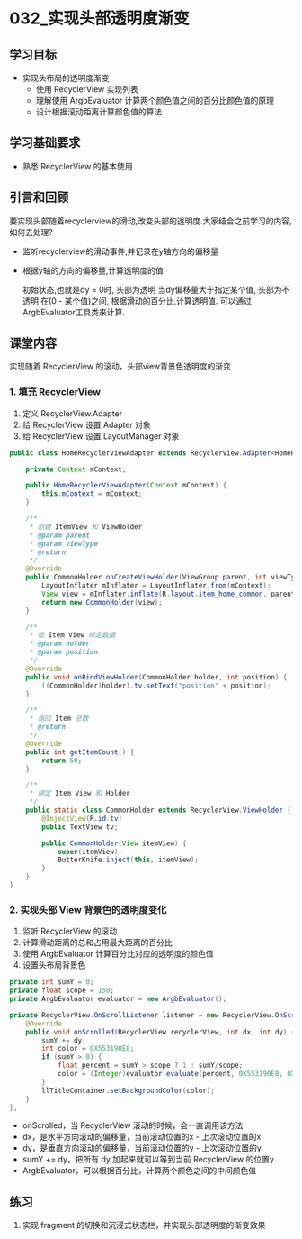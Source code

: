 # 032_实现头部透明度渐变
## 学习目标
- 实现头布局的透明度渐变
    + 使用 RecyclerView 实现列表
    + 理解使用 ArgbEvaluator 计算两个颜色值之间的百分比颜色值的原理
    + 设计根据滚动距离计算颜色值的算法

## 学习基础要求
- 熟悉 RecyclerView 的基本使用

## 引言和回顾
要实现头部随着recyclerview的滑动,改变头部的透明度.大家结合之前学习的内容,如何去处理?

- 监听recyclerview的滑动事件,并记录在y轴方向的偏移量

- 根据y轴的方向的偏移量,计算透明度的值
    
     初始状态,也就是dy = 0时, 头部为透明
     当dy偏移量大于指定某个值, 头部为不透明
     在(0 - 某个值)之间, 根据滑动的百分比,计算透明值.
         可以通过ArgbEvaluator工具类来计算.


## 课堂内容
实现随着 RecyclerView 的滚动，头部view背景色透明度的渐变

### 1. 填充 RecyclerView
1. 定义 RecyclerView.Adapter 
2. 给 RecyclerView 设置 Adapter 对象
3. 给 RecyclerView 设置 LayoutManager 对象

```java
public class HomeRecyclerViewAdapter extends RecyclerView.Adapter<HomeRecyclerViewAdapter.CommonHolder> {

    private Context mContext;

    public HomeRecyclerViewAdapter(Context mContext) {
        this.mContext = mContext;
    }

    /**
     * 创建 ItemView 和 ViewHolder
     * @param parent
     * @param viewType
     * @return
     */
    @Override
    public CommonHolder onCreateViewHolder(ViewGroup parent, int viewType) {
        LayoutInflater mInflater = LayoutInflater.from(mContext);
        View view = mInflater.inflate(R.layout.item_home_common, parent, false);
        return new CommonHolder(view);
    }

    /**
     * 给 Item View 绑定数据
     * @param holder
     * @param position
     */
    @Override
    public void onBindViewHolder(CommonHolder holder, int position) {
        ((CommonHolder)holder).tv.setText("position" + position);
    }

    /**
     * 返回 Item 总数
     * @return
     */
    @Override
    public int getItemCount() {
        return 50;
    }

    /**
     * 绑定 Item View 和 Holder
     */
    public static class CommonHolder extends RecyclerView.ViewHolder {
        @InjectView(R.id.tv)
        public TextView tv;

        public CommonHolder(View itemView) {
            super(itemView);
            ButterKnife.inject(this, itemView);
        }
    }
}
```

### 2. 实现头部 View 背景色的透明度变化
1. 监听 RecyclerView 的滚动
2. 计算滑动距离的总和占用最大距离的百分比
3. 使用 ArgbEvaluator 计算百分比对应的透明度的颜色值
4. 设置头布局背景色

```java
private int sumY = 0;
private float scope = 150;
private ArgbEvaluator evaluator = new ArgbEvaluator();

private RecyclerView.OnScrollListener listener = new RecyclerView.OnScrollListener() {
    @Override
    public void onScrolled(RecyclerView recyclerView, int dx, int dy) {
        sumY += dy;
        int color = 0X553190E8;
        if (sumY > 0) {
            float percent = sumY > scope ? 1 : sumY/scope;
            color = (Integer)evaluator.evaluate(percent, 0X553190E8, 0XFF3190E8);
        }
        llTitleContainer.setBackgroundColor(color);
    }
};
```

- onScrolled，当 RecyclerView 滚动的时候，会一直调用该方法
- dx，是水平方向滚动的偏移量，当前滚动位置的x - 上次滚动位置的x
- dy，是垂直方向滚动的偏移量，当前滚动位置的y - 上次滚动位置的y
- sumY += dy，把所有 dy 加起来就可以等到当前 RecyclerView 的位置y
- ArgbEvaluator，可以根据百分比，计算两个颜色之间的中间颜色值



## 练习

1. 实现 fragment 的切换和沉浸式状态栏，并实现头部透明度的渐变效果


